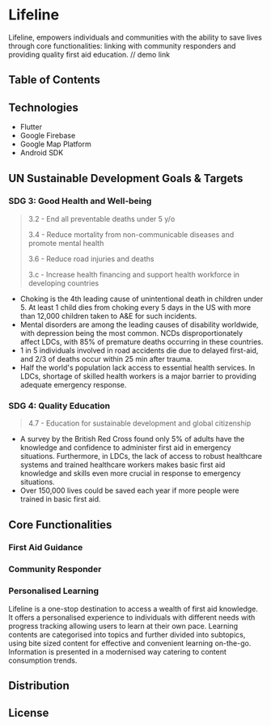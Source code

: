 # Lifeline
Lifeline, empowers individuals and communities with the ability to save lives through core functionalities: linking with community responders and providing quality first aid education.
// demo link

## Table of Contents

## Technologies
 - Flutter
 - Google Firebase
 - Google Map Platform
 - Android SDK

## UN Sustainable Development Goals & Targets
### SDG 3: Good Health and Well-being

> 3.2 - End all preventable deaths under 5 y/o
> 
> 3.4 - Reduce mortality from non-communicable diseases and promote mental health
> 
> 3.6 - Reduce road injuries and deaths
> 
> 3.c - Increase health financing and support health workforce in developing countries


- Choking is the 4th leading cause of unintentional death in children under 5. At least 1 child dies from choking every 5 days in the US with more than 12,000 children taken to A&E for such incidents.
- Mental disorders are among the leading causes of disability worldwide, with depression being the most common. NCDs disproportionately affect LDCs, with 85% of premature deaths occurring in these countries.
- 1 in 5 individuals involved in road accidents die due to delayed first-aid, and 2/3 of deaths occur within 25 min after trauma.
- Half the world's population lack access to essential health services. In LDCs, shortage of skilled health workers is a major barrier to providing adequate emergency response.


### SDG 4: Quality Education
> 4.7 - Education for sustainable development and global citizenship

- A survey by the British Red Cross found only 5% of adults have the knowledge and confidence to administer first aid in emergency situations. 
Furthermore, in LDCs, the lack of access to robust healthcare systems and trained healthcare workers makes basic first aid knowledge and skills
even more crucial in response to emergency situations. 
- Over 150,000 lives could be saved each year if more people were trained in basic first aid.


## Core Functionalities
### First Aid Guidance
### Community Responder
### Personalised Learning

Lifeline is a one-stop destination to access a wealth of first aid knowledge. It offers a personalised experience to individuals with different needs with progress tracking allowing users to learn at their own pace.
Learning contents are categorised into topics and further divided into subtopics, using bite sized content for effective and convenient learning on-the-go. 
Information is presented in a modernised way catering to content consumption trends.

## Distribution

## License
